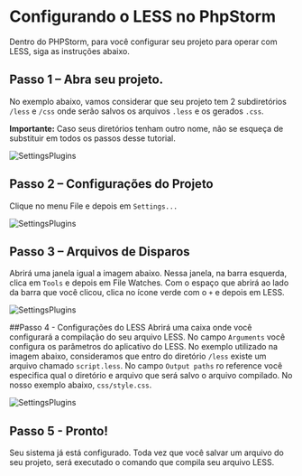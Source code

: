 # Configurando o LESS no PhpStorm

Dentro do PHPStorm, para você configurar seu projeto para operar com LESS, siga as instruções abaixo.

## Passo 1 – Abra seu projeto. 

No exemplo abaixo, vamos considerar que seu projeto tem 2 subdiretórios ```/less``` e ```/css``` onde serão salvos os arquivos ```.less``` e os gerados ```.css```. 

__Importante:__ Caso seus diretórios tenham outro nome, não se esqueça de substituir em todos os passos desse tutorial.

![SettingsPlugins](https://raw.githubusercontent.com/brunogoncalves/docs/master/phpstorm/imgs/print_phpstorm_less_tela1.png)

## Passo 2 – Configurações do Projeto

Clique no menu File e depois em ```Settings...```

![SettingsPlugins](https://raw.githubusercontent.com/brunogoncalves/docs/master/phpstorm/imgs/print_phpstorm_less_tela2.png)

## Passo 3 – Arquivos de Disparos

Abrirá uma janela igual a imagem abaixo. Nessa janela, na barra esquerda, clica em ```Tools``` e depois em File Watches.
Com o espaço que abrirá ao lado da barra que você clicou, clica no ícone verde com o ```+``` e depois em LESS.
  
![SettingsPlugins](https://raw.githubusercontent.com/brunogoncalves/docs/master/phpstorm/imgs/print_phpstorm_less_tela3.png)

##Passo 4 - Configurações do LESS
Abrirá uma caixa onde você configurará a compilação do seu arquivo LESS. 
No campo ```Arguments``` você configura os parâmetros do aplicativo do LESS. 
No exemplo utilizado na imagem abaixo, consideramos que entro do diretório ```/less``` existe um arquivo chamado ```script.less```. 
No campo ```Output paths``` ro reference você especifica qual o diretório e arquivo que será salvo o arquivo compilado. 
No nosso exemplo abaixo, ```css/style.css```.

![SettingsPlugins](https://raw.githubusercontent.com/brunogoncalves/docs/master/phpstorm/imgs/print_phpstorm_less_tela3.png)

## Passo 5 - Pronto!

Seu sistema já está configurado. Toda vez que você salvar um arquivo do seu projeto, será executado o comando que compila seu arquivo LESS.
